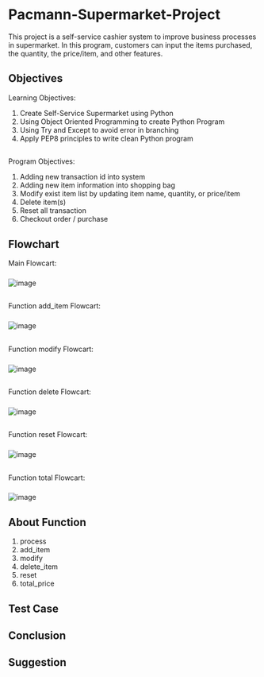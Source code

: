 # Pacmann-Supermarket-Project
This project is a self-service cashier system to improve business processes in supermarket. In this program, customers can input the items purchased, the quantity, the price/item, and other features.
## Objectives
 Learning Objectives:
  1. Create Self-Service Supermarket using Python
  2. Using Object Oriented Programming to create Python Program
  3. Using Try and Except to avoid error in branching
  4. Apply PEP8 principles to write clean Python program
##
 Program Objectives:
  1. Adding new transaction id into system
  2. Adding new item information into shopping bag
  3. Modify exist item list by updating item name, quantity, or price/item
  4. Delete item(s)
  5. Reset all transaction
  6. Checkout order / purchase
## Flowchart
Main Flowcart:
###
![image](https://user-images.githubusercontent.com/92718198/218318700-618fc76a-fa1a-4880-8ab7-ded3b75bcaba.png)
##
Function add_item Flowcart:
###
![image](https://user-images.githubusercontent.com/92718198/218318256-20ab8b32-842d-4524-920c-b8f47a4ccbc8.png)
##
Function modify Flowcart:
###
![image](https://user-images.githubusercontent.com/92718198/218318280-dd333025-03b3-421b-a4e6-a45ac05bb31f.png)
##
Function delete Flowcart:
###
![image](https://user-images.githubusercontent.com/92718198/218318342-3064856d-1086-481f-b1f7-38ad92268835.png)
##
Function reset Flowcart:
###
![image](https://user-images.githubusercontent.com/92718198/218317550-a19a9119-139b-44fd-827c-970927a720a7.png)
##
Function total Flowcart:
###
![image](https://user-images.githubusercontent.com/92718198/218318876-9bb8aeca-2484-4494-8fbb-f8c12685cd8f.png)
## About Function
1. process
2. add_item
3. modify
4. delete_item
5. reset
6. total_price
## Test Case
## Conclusion
## Suggestion

